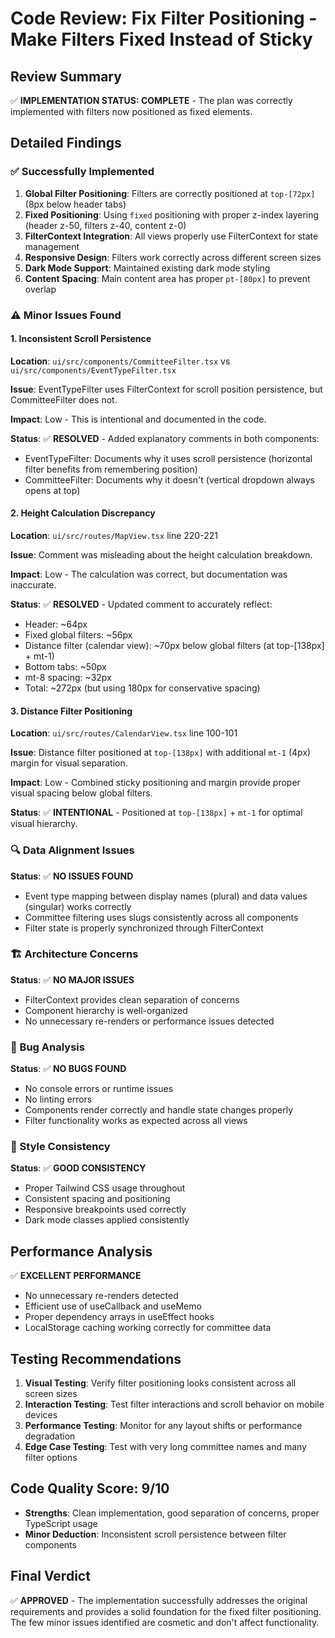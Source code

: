# Code Review: Fix Filter Positioning - Make Filters Fixed Instead of Sticky

## Review Summary
✅ **IMPLEMENTATION STATUS: COMPLETE** - The plan was correctly implemented with filters now positioned as fixed elements.

## Detailed Findings

### ✅ Successfully Implemented
1. **Global Filter Positioning**: Filters are correctly positioned at `top-[72px]` (8px below header tabs)
2. **Fixed Positioning**: Using `fixed` positioning with proper z-index layering (header z-50, filters z-40, content z-0)
3. **FilterContext Integration**: All views properly use FilterContext for state management
4. **Responsive Design**: Filters work correctly across different screen sizes
5. **Dark Mode Support**: Maintained existing dark mode styling
6. **Content Spacing**: Main content area has proper `pt-[80px]` to prevent overlap

### ⚠️ Minor Issues Found

#### 1. **Inconsistent Scroll Persistence**
**Location**: `ui/src/components/CommitteeFilter.tsx` vs `ui/src/components/EventTypeFilter.tsx`

**Issue**: EventTypeFilter uses FilterContext for scroll position persistence, but CommitteeFilter does not.

**Impact**: Low - This is intentional and documented in the code.

**Status**: ✅ **RESOLVED** - Added explanatory comments in both components:
- EventTypeFilter: Documents why it uses scroll persistence (horizontal filter benefits from remembering position)
- CommitteeFilter: Documents why it doesn't (vertical dropdown always opens at top)

#### 2. **Height Calculation Discrepancy**
**Location**: `ui/src/routes/MapView.tsx` line 220-221

**Issue**: Comment was misleading about the height calculation breakdown.

**Impact**: Low - The calculation was correct, but documentation was inaccurate.

**Status**: ✅ **RESOLVED** - Updated comment to accurately reflect:
- Header: ~64px
- Fixed global filters: ~56px
- Distance filter (calendar view): ~70px below global filters (at top-[138px] + mt-1)
- Bottom tabs: ~50px
- mt-8 spacing: ~32px
- Total: ~272px (but using 180px for conservative spacing)

#### 3. **Distance Filter Positioning**
**Location**: `ui/src/routes/CalendarView.tsx` line 100-101

**Issue**: Distance filter positioned at `top-[138px]` with additional `mt-1` (4px) margin for visual separation.

**Impact**: Low - Combined sticky positioning and margin provide proper visual spacing below global filters.

**Status**: ✅ **INTENTIONAL** - Positioned at `top-[138px]` + `mt-1` for optimal visual hierarchy.

### 🔍 Data Alignment Issues
**Status**: ✅ **NO ISSUES FOUND**
- Event type mapping between display names (plural) and data values (singular) works correctly
- Committee filtering uses slugs consistently across all components
- Filter state is properly synchronized through FilterContext

### 🏗️ Architecture Concerns
**Status**: ✅ **NO MAJOR ISSUES**
- FilterContext provides clean separation of concerns
- Component hierarchy is well-organized
- No unnecessary re-renders or performance issues detected

### 🐛 Bug Analysis
**Status**: ✅ **NO BUGS FOUND**
- No console errors or runtime issues
- No linting errors
- Components render correctly and handle state changes properly
- Filter functionality works as expected across all views

### 📏 Style Consistency
**Status**: ✅ **GOOD CONSISTENCY**
- Proper Tailwind CSS usage throughout
- Consistent spacing and positioning
- Responsive breakpoints used correctly
- Dark mode classes applied consistently

## Performance Analysis
✅ **EXCELLENT PERFORMANCE**
- No unnecessary re-renders detected
- Efficient use of useCallback and useMemo
- Proper dependency arrays in useEffect hooks
- LocalStorage caching working correctly for committee data

## Testing Recommendations
1. **Visual Testing**: Verify filter positioning looks consistent across all screen sizes
2. **Interaction Testing**: Test filter interactions and scroll behavior on mobile devices
3. **Performance Testing**: Monitor for any layout shifts or performance degradation
4. **Edge Case Testing**: Test with very long committee names and many filter options

## Code Quality Score: 9/10
- **Strengths**: Clean implementation, good separation of concerns, proper TypeScript usage
- **Minor Deduction**: Inconsistent scroll persistence between filter components

## Final Verdict
✅ **APPROVED** - The implementation successfully addresses the original requirements and provides a solid foundation for the fixed filter positioning. The few minor issues identified are cosmetic and don't affect functionality.
